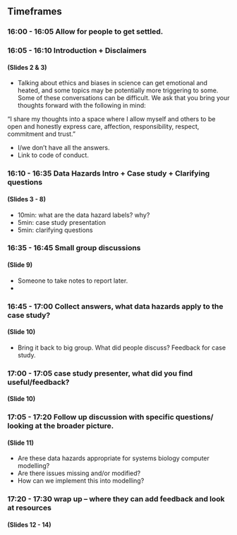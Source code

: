 ## Timeframes
### 16:00 - 16:05 Allow for people to get settled.
### 16:05 - 16:10 Introduction + Disclaimers
#### (Slides 2 & 3)

 - Talking about ethics and biases in science can get emotional and heated, and some topics may be potentially more triggering to some. Some of these conversations can be difficult. We ask that you bring your thoughts forward with the following in mind:

“I share my thoughts into a space where I allow myself and others to be open and honestly express care, affection, responsibility, respect, commitment and trust.”

 - I/we don’t have all the answers.
 - Link to code of conduct.

### 16:10 - 16:35 Data Hazards Intro + Case study + Clarifying questions
#### (Slides 3 - 8)
 - 10min: what are the data hazard labels? why?
 - 5min: case study presentation
 - 5min: clarifying questions

### 16:35 - 16:45 Small group discussions
#### (Slide 9)
 - Someone to take notes to report later.
 -
### 16:45 - 17:00 Collect answers, what data hazards apply to the case study?
#### (Slide 10)
 - Bring it back to big group. What did people discuss? Feedback for case study.

### 17:00 - 17:05 case study presenter, what did you find useful/feedback?
#### (Slide 10)

### 17:05 - 17:20 Follow up discussion with specific questions/ looking at the broader picture.
#### (Slide 11)
 - Are these data hazards appropriate for systems biology computer modelling? 
 - Are there issues missing and/or modified?
 - How can we implement this into modelling? 
### 17:20 - 17:30 wrap up – where they can add feedback and look at resources
#### (Slides 12 - 14)


